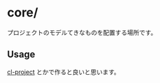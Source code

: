 # core/

プロジェクトのモデルてきなものを配置する場所です。

## Usage

[cl-project](https://github.com/fukamachi/cl-project) とかで作ると良いと思います。
